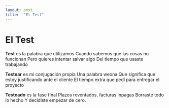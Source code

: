 ```yaml
---
layout: post
title:  "El Test"
---
```


# El Test

**Test** es la palabra que utilizamos
Cuando sabemos que las cosas no funcionan
Pero quieres intentar salvar algo
Del tiempo que usaste trabajando

**Testear** es mi conjugación propia
Una palabra weona
Que significa que estoy justificando ante el cliente
El tiempo extra que pedí para entregar el proyecto

**Testeado** es la fase final
Plazos reventados, facturas inpagas
Borraste todo lo hecho
Y decidiste empezar de cero.
